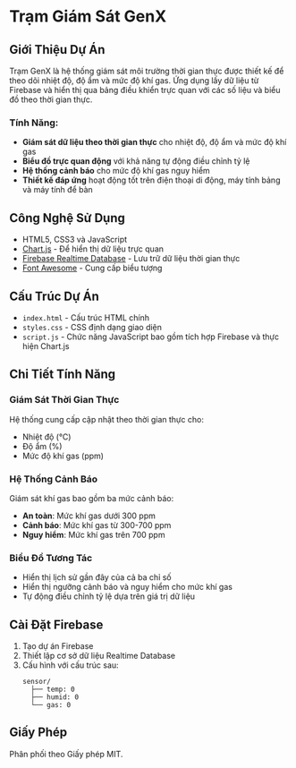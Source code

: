 # Trạm Giám Sát GenX

## Giới Thiệu Dự Án

Trạm GenX là hệ thống giám sát môi trường thời gian thực được thiết kế để theo dõi nhiệt độ, độ ẩm và mức độ khí gas. Ứng dụng lấy dữ liệu từ Firebase và hiển thị qua bảng điều khiển trực quan với các số liệu và biểu đồ theo thời gian thực.

### Tính Năng:

- **Giám sát dữ liệu theo thời gian thực** cho nhiệt độ, độ ẩm và mức độ khí gas
- **Biểu đồ trực quan động** với khả năng tự động điều chỉnh tỷ lệ
- **Hệ thống cảnh báo** cho mức độ khí gas nguy hiểm
- **Thiết kế đáp ứng** hoạt động tốt trên điện thoại di động, máy tính bảng và máy tính để bàn

## Công Nghệ Sử Dụng

- HTML5, CSS3 và JavaScript
- [Chart.js](https://www.chartjs.org/) - Để hiển thị dữ liệu trực quan
- [Firebase Realtime Database](https://firebase.google.com/products/realtime-database) - Lưu trữ dữ liệu thời gian thực
- [Font Awesome](https://fontawesome.com/) - Cung cấp biểu tượng

## Cấu Trúc Dự Án

- `index.html` - Cấu trúc HTML chính
- `styles.css` - CSS định dạng giao diện
- `script.js` - Chức năng JavaScript bao gồm tích hợp Firebase và thực hiện Chart.js

## Chi Tiết Tính Năng

### Giám Sát Thời Gian Thực
Hệ thống cung cấp cập nhật theo thời gian thực cho:
- Nhiệt độ (°C)
- Độ ẩm (%)
- Mức độ khí gas (ppm)

### Hệ Thống Cảnh Báo
Giám sát khí gas bao gồm ba mức cảnh báo:
- **An toàn**: Mức khí gas dưới 300 ppm
- **Cảnh báo**: Mức khí gas từ 300-700 ppm
- **Nguy hiểm**: Mức khí gas trên 700 ppm

### Biểu Đồ Tương Tác
- Hiển thị lịch sử gần đây của cả ba chỉ số
- Hiển thị ngưỡng cảnh báo và nguy hiểm cho mức khí gas
- Tự động điều chỉnh tỷ lệ dựa trên giá trị dữ liệu

## Cài Đặt Firebase

1. Tạo dự án Firebase
2. Thiết lập cơ sở dữ liệu Realtime Database
3. Cấu hình với cấu trúc sau:
   ```
   sensor/
     ├── temp: 0
     ├── humid: 0
     └── gas: 0
   ```

## Giấy Phép

Phân phối theo Giấy phép MIT.
